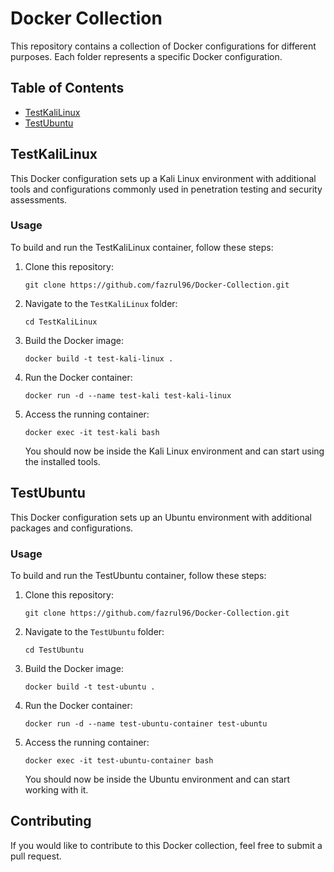 # Docker Collection

This repository contains a collection of Docker configurations for different purposes. Each folder represents a specific Docker configuration.

## Table of Contents

- [TestKaliLinux](#testkalilinux)
- [TestUbuntu](#testubuntu)

## TestKaliLinux

This Docker configuration sets up a Kali Linux environment with additional tools and configurations commonly used in penetration testing and security assessments.

### Usage

To build and run the TestKaliLinux container, follow these steps:

1. Clone this repository:

   ```shell
   git clone https://github.com/fazrul96/Docker-Collection.git
   ```

2. Navigate to the `TestKaliLinux` folder:

   ```shell
   cd TestKaliLinux
   ```

3. Build the Docker image:

   ```shell
   docker build -t test-kali-linux .
   ```

4. Run the Docker container:

   ```shell
   docker run -d --name test-kali test-kali-linux
   ```

5. Access the running container:

   ```shell
   docker exec -it test-kali bash
   ```

   You should now be inside the Kali Linux environment and can start using the installed tools.

## TestUbuntu

This Docker configuration sets up an Ubuntu environment with additional packages and configurations.

### Usage

To build and run the TestUbuntu container, follow these steps:

1. Clone this repository:

   ```shell
   git clone https://github.com/fazrul96/Docker-Collection.git
   ```

2. Navigate to the `TestUbuntu` folder:

   ```shell
   cd TestUbuntu
   ```

3. Build the Docker image:

   ```shell
   docker build -t test-ubuntu .
   ```

4. Run the Docker container:

   ```shell
   docker run -d --name test-ubuntu-container test-ubuntu
   ```

5. Access the running container:

   ```shell
   docker exec -it test-ubuntu-container bash
   ```

   You should now be inside the Ubuntu environment and can start working with it.

## Contributing

If you would like to contribute to this Docker collection, feel free to submit a pull request.
